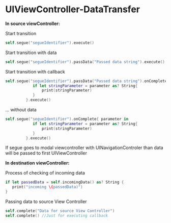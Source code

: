 # UIViewController-DataTransfer

**In source viewController:**

Start transition
```swift
self.segue("segueIdentifier").execute()
```

Start transition with data
```swift
self.segue("segueIdentifier").passData("Passed data string").execute()
```

Start transition with callback
```swift
self.segue("segueIdentifier").passData("Passed data string").onComplete{ parameter in
            if let stringParameter = parameter as? String{
                print(stringParameter)
            }
         }.execute()
```

... without data
```swift
self.segue("segueIdentifier").onComplete{ parameter in
            if let stringParameter = parameter as? String{
                print(stringParameter)
            }
         }.execute()
```
If segue goes to modal viewcontroller with UINavigationControler than data will be passed to first UIViewController

**In destination viewController:**

Process of checking of incoming data
```swift
if let passedData = self.incomingData() as? String {
   print("incoming \(passedData)")
}
```
Passing data to source View Controller
```swift
self.complete("Data for source View Controller")
self.complete() //Just for executing callback
```
